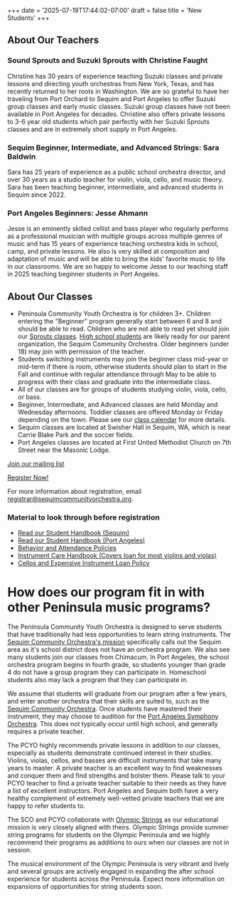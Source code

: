 +++
date = '2025-07-19T17:44:02-07:00'
draft = false
title = 'New Students'
+++

## About Our Teachers

### Sound Sprouts and Suzuki Sprouts with Christine Faught
Christine has 30 years of experience teaching Suzuki classes and private lessons and directing youth orchestras from New York, Texas, and has recently returned to her roots in Washington.  We are so grateful to have her traveling from Port Orchard to Sequim and Port Angeles to offer Suzuki group classes and early music classes. Suzuki group classes have not been available in Port Angeles for decades.  Christine also offers private lessons to 3-6 year old students which pair perfectly with her Suzuki Sprouts classes and are in extremely short supply in Port Angeles.
### Sequim Beginner, Intermediate, and Advanced Strings: Sara Baldwin
Sara has 25 years of experience as a public school orchestra director, and over 30 years
as a studio teacher for violin, viola, cello, and music theory.  Sara has been teaching beginner, intermediate, and advanced students in Sequim since 2022.

### Port Angeles Beginners: Jesse Ahmann
Jesse is an eminently skilled cellist and bass player who regularly performs as a professional musician with multiple groups across multiple genres of music and has 15 years of experience teaching orchestra kids in school, camp, and private lessons.  He also is very skilled at composition and adaptation of music and will be able to bring the kids' favorite music to life in our classrooms. We are so happy to welcome Jesse to our teaching staff in 2025 teaching beginner students in Port Angeles.

## About Our Classes
- Peninsula Community Youth Orchestra is for children 3+. Children entering the "Beginner" program generally start between 6 and 8 and should be able to read. Children who are not able to read yet should join our <a href="/sprouts">Sprouts classes</a>.  [High school students](/high-school-students) are likely ready for our parent organization, the Sequim Community Orchestra.  Older beginners (under 18) may join with permission of the teacher.  
- Students switching instruments may join the beginner class mid-year or mid-term if there is room, otherwise students should plan to start in the Fall and continue with regular attendance through May to be able to progress with their class and graduate into the intermediate class. 
- All of our classes are for groups of students studying violin, viola, cello, or bass.
- Beginner, Intermediate, and Advanced classes are held Monday and Wednesday afternoons. Toddler classes are offered Monday or Friday depending on the town.  Please see our [class calendar](/calendar) for more details.
- Sequim classes are located at Swisher Hall in Sequim, WA, which is near Carrie Blake Park and the soccer fields.
- Port Angeles classes are located at First United Methodist Church on 7th Street near the Masonic Lodge.

[Join our mailing list](https://docs.google.com/forms/d/e/1FAIpQLScurZKvTNpv0szRfphVk_cIhgXW5aps4tpTj1Ee50dNgMF8mw/viewform?usp=sharing&ouid=107459316929255460073)

[Register Now!](https://jovial.org/pcyo/hello)

For more information about registration, email registrar@sequimcommunityorchestra.org.

### Material to look through before registration
- [Read our Student Handbook (Sequim)](/25-26_PCYO_Sequim_Handbook.pdf)
- [Read our Student Handbook (Port Angeles)](25-26_PortAngeles_Handbook.pdf)
- [Behavior and Attendance Policies](/PCYO-Policies_2025-2026.pdf)
- [Instrument Care Handbook (Covers loan for most violins and violas)](/Instrument%20Care.pdf)
- [Cellos and Expensive Instrument Loan Policy](/cellos_and_expensive_instrument_policy.pdf)

# How does our program fit in with other Peninsula music programs?

The Peninsula Community Youth Orchestra is designed to serve students that have traditionally
had less opportunities to learn string instruments.  The [Sequim Community Orchestra's mission](https://sequimcommunityorchestra.org/aboutUs.php)
specifically calls out the Sequim area as it's school district does not have an orchestra
program.  We also see many students join our classes from Chimacum. In Port Angeles, the 
school orchestra program begins in fourth grade, so students younger than grade 4 do not have a 
group program they can participate in.  Homeschool students also may lack a program that they can participate in.

We assume that students will graduate from our program after a few years, and enter another
orchestra that their skills are suited to, such as the [Sequim Community Orchestra](https://sequimcommunityorchestra.org/).  Once
students have mastered their instrument, they may choose to audition for the [Port Angeles
Symphony Orchestra](https://portangelessymphony.org/).  This does not typically occur until high school, and generally requires
a private teacher.

The PCYO highly recommends private lessons in addition to our classes, especially as students demonstrate continued interest in their studies. Violins, violas, cellos, and basses are difficult instruments that take many years to master.  A private teacher is an excellent way to find weaknesses and conquer them and find strengths and bolster them.  Please talk to your PCYO teacher to find a private teacher suitable to their needs as they have a list of excellent instructors.  Port Angeles and Sequim both have a very healthy complement of extremely well-vetted private teachers that we are happy to refer students to.

The SCO and PCYO collaborate with [Olympic Strings](https://www.olympicstringsworkshop.org/) as our educational mission is very closely aligned with theirs. Olympic Strings
provide summer string programs for students on the Olympic Peninsula and we highly recommend
their programs as additions to ours when our classes are not in session.

The musical environment of the Olympic Peninsula is very vibrant and lively and several groups
are actively engaged in expanding the after school experience for students across the Peninsula.  Expect more information on expansions of opportunities for string students soon.

